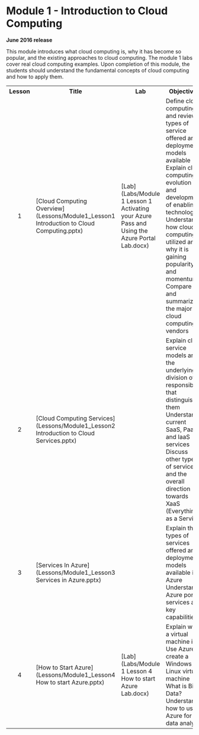 <html lang="en">
   <head>
      <meta charset="utf-8">
      <meta http-equiv="X-UA-Compatible" content="IE=edge">
      <meta name="viewport" content="width=device-width, initial-scale=1">
	    <link rel="stylesheet" href="style.css">
   </head>
   <body id="home">
      <div class="container">
         <div class="jumbotron">
            <h1>Module 1 - Introduction to Cloud Computing</h1>
            <p><b>June 2016 release</b>
            <p>This module introduces what cloud computing is, why it has become so popular, and the existing approaches to cloud computing. The module 1 labs cover real cloud computing examples. Upon completion of this module, the students should understand the fundamental concepts of cloud computing and how to apply them.</p>
         </div>
      </div>
      <div class="panel-body">
               <table class="table table-bordered table-hover">
                  <col>
                  <col>
                  <col>
                  <col>
                  <tr>
                     <th>Lesson</th>
                     <th align="center">Title</th>
                     <th>Lab</th>
                     <th>Objectives</th>
                  </tr>
                  <tr>
                     <td align="center">1</td>
                     <td>[Cloud Computing Overview](Lessons/Module1_Lesson1 Introduction to Cloud Computing.pptx)</td>
                     <td>[Lab](Labs/Module 1 Lesson 1 Activating your Azure Pass and Using the Azure Portal Lab.docx)</td>
                     <td>Define cloud computing and review types of service offered and deployment models available <br>
			 Explain cloud computing evolution and development of enabling technologies<br> 
			 Understand how cloud computing is utilized and why it is gaining popularity and momentum<br>
			 Compare and summarize the major cloud computing vendors
		     </td>
                  </tr>
                  <tr>
                     <td align="center">2</td>
                     <td>[Cloud Computing Services](Lessons/Module1_Lesson2 Introduction to Cloud Services.pptx)</td>
                     <td></td>
                     <td>Explain cloud service models and the underlying division of responsibility that distinguishes them<br>
			 Understand current SaaS, PaaS, and IaaS services<br>
			 Discuss other types of services and the overall direction towards XaaS (Everything as a Service)
		     </td>
                  </tr>
                  <tr>
                     <td align="center">3</td>
                     <td>[Services In Azure](Lessons/Module1_Lesson3 Services in Azure.pptx)</td>
                     <td></td>
                     <td>Explain the types of services offered and deployment models available in Azure<br>
			 Understand Azure portal services and key capabilities
		     </td>
                  </tr>
                  <tr>
                     <td align="center">4</td>
                     <td>[How to Start Azure](Lessons/Module1_Lesson4 How to start Azure.pptx)</td>
                     <td>[Lab](Labs/Module 1 Lesson 4 How to start Azure Lab.docx)</td>
                     <td>
                     Explain what a virtual machine is<br>
		     Use Azure to create a Windows or Linux virtual machine<br>
		     What is Big Data?<br>
		     Understand how to use Azure for data analysis
		     </td>
                  </tr>
                </table>
        </div>
     </body>
</html>
                  
                  
